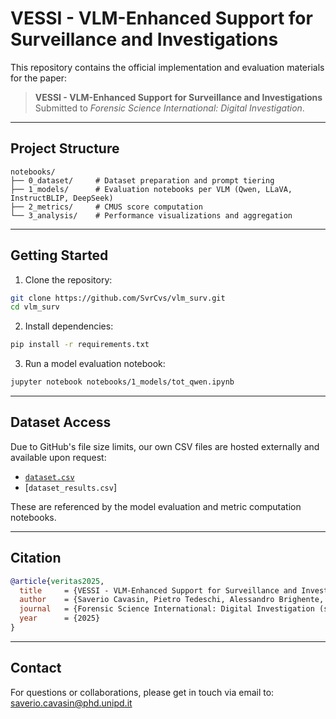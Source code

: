# VESSI - VLM-Enhanced Support for Surveillance and Investigations

This repository contains the official implementation and evaluation materials for the paper:

> **VESSI - VLM-Enhanced Support for Surveillance and Investigations**  
> Submitted to *Forensic Science International: Digital Investigation*.

---

## Project Structure

```
notebooks/
├── 0_dataset/     # Dataset preparation and prompt tiering
├── 1_models/      # Evaluation notebooks per VLM (Qwen, LLaVA, InstructBLIP, DeepSeek)
├── 2_metrics/     # CMUS score computation
└── 3_analysis/    # Performance visualizations and aggregation
```

---

## Getting Started

1. Clone the repository:

```bash
git clone https://github.com/SvrCvs/vlm_surv.git
cd vlm_surv
```

2. Install dependencies:

```bash
pip install -r requirements.txt
```

3. Run a model evaluation notebook:

```bash
jupyter notebook notebooks/1_models/tot_qwen.ipynb
```

---

## Dataset Access

Due to GitHub's file size limits, our own CSV files are hosted externally and available upon request:

- [`dataset.csv`]('https://github.com/Xuange923/Surveillance-Video-Understanding?tab=readme-ov-file')
- [`dataset_results.csv`]

These are referenced by the model evaluation and metric computation notebooks.

---

## Citation

```bibtex
@article{veritas2025,
  title     = {VESSI - VLM-Enhanced Support for Surveillance and Investigations},
  author    = {Saverio Cavasin, Pietro Tedeschi, Alessandro Brighente, Simone Milani, Mauro Conti},
  journal   = {Forensic Science International: Digital Investigation (submitted)},
  year      = {2025}
}
```

---

## Contact

For questions or collaborations, please get in touch via email to: saverio.cavasin@phd.unipd.it
